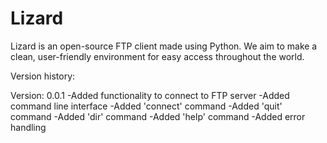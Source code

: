 # Lizard
Lizard is an open-source FTP client made using Python. We aim to make a clean, user-friendly environment for easy access throughout the world. 

Version history:

Version: 0.0.1
  -Added functionality to connect to FTP server
  -Added command line interface
  -Added 'connect' command
  -Added 'quit' command
  -Added 'dir' command
  -Added 'help' command
  -Added error handling
